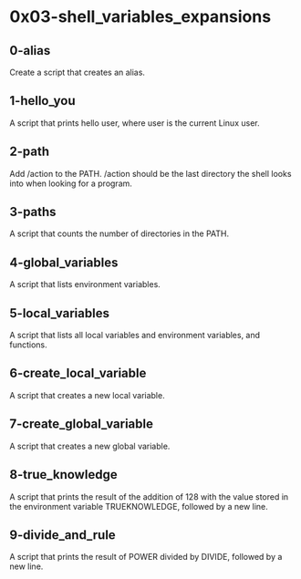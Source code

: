 # 0x03-shell_variables_expansions
## 0-alias
Create a script that creates an alias.
## 1-hello_you
A script that prints hello user, where user is the current Linux user.
## 2-path
Add /action to the PATH. /action should be the last directory the shell looks into when looking for a program.
## 3-paths
A script that counts the number of directories in the PATH.
## 4-global_variables
A script that lists environment variables.
## 5-local_variables
A script that lists all local variables and environment variables, and functions.
## 6-create_local_variable
A script that creates a new local variable.
## 7-create_global_variable
A script that creates a new global variable.
## 8-true_knowledge
A script that prints the result of the addition of 128 with the value stored in the environment variable TRUEKNOWLEDGE, followed by a new line.
## 9-divide_and_rule
A script that prints the result of POWER divided by DIVIDE, followed by a new line.

